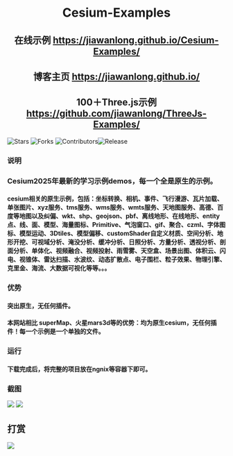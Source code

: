 <h1 align="center">Cesium-Examples</h1>

<h2 align="center">在线示例 <a target="_blank" href="https://jiawanlong.github.io/Cesium-Examples/">https://jiawanlong.github.io/Cesium-Examples/</a> </h2>
<h2 align="center">博客主页 <a target="_blank" href="https://jiawanlong.github.io/Cesium-Examples/">https://jiawanlong.github.io/</a> </h2>
<h2 align="center">100＋Three.js示例 <a target="_blank" href="https://github.com/jiawanlong/ThreeJs-Examples/">https://github.com/jiawanlong/ThreeJs-Examples/</a> </h2>

 ![Stars](https://img.shields.io/github/stars/jiawanlong/cesium-three-demos.svg?style=social) ![Forks](https://img.shields.io/github/forks/jiawanlong/cesium-three-demos.svg?style=social) ![Contributors](https://img.shields.io/github/contributors/jiawanlong/cesium-three-demos.svg)![Release](https://img.shields.io/github/v/release/jiawanlong/cesium-three-demos.svg)


### 说明

### Cesium2025年最新的学习示例demos，每一个全是原生的示例。

####  cesium相关的原生示例，包括：坐标转换、相机、事件、飞行漫游、瓦片加载、单张图片、xyz服务、tms服务、wms服务、wmts服务、天地图服务、高德、百度等地图以及纠偏、wkt、shp、geojson、pbf、离线地形、在线地形、entity点、线、面、模型、海量图标、Primitive、气泡窗口、gif、聚合、czml、字体图标、模型运动、3Dtiles、模型偏移、customShader自定义材质、空间分析、地形开挖、可视域分析、淹没分析、缓冲分析、日照分析、方量分析、透视分析、剖面分析、单体化、视频融合、视频投射、雨雪雾、天空盒、场景出图、体积云、闪电、视锥体、雷达扫描、水波纹、动态扩散点、电子围栏、粒子效果、物理引擎、克里金、海流、大数据可视化等等。。。

### 优势
#### 突出原生，无任何插件。
#### 本网站相比 superMap、火星mars3d等的优势：均为原生cesium，无任何插件！每一个示例是一个单独的文件。

### 运行
#### 下载完成后，将完整的项目放在ngnix等容器下即可。

### 截图
<img src="https://jiawanlong.github.io/demo.jpg">
<img src="https://jiawanlong.github.io/demo1.jpg">

## 打赏
<img src="https://jiawanlong.github.io/ds.jpg">
